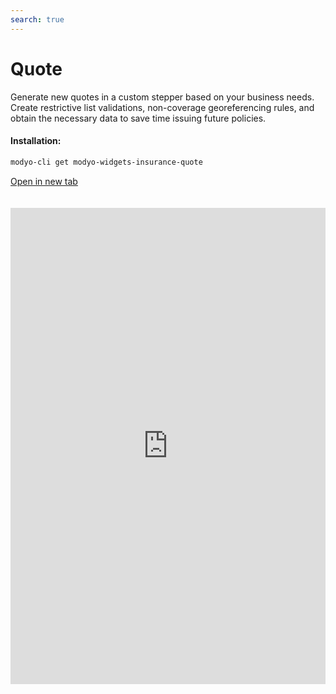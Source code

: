 ```yaml
---
search: true
---
```


# Quote

Generate new quotes in a custom stepper based on your business needs. Create restrictive list validations, non-coverage georeferencing rules, and obtain the necessary data to save time issuing future policies.

#### Installation:

```bash
modyo-cli get modyo-widgets-insurance-quote
```

[Open in new tab](https://widgets.modyo.com/insurance/broker/quote)

<iframe id="widgetFrame" src="https://widgets.modyo.com/insurance/broker/quote" width="100%" frameBorder="0"  style="min-height:762px;overflow:auto;margin-top:20px;"/>

| Feature            | Description                                                                                                                                                            |
| ------------------ | ---------------------------------------------------------------------------------------------------------------------------------------------------------------------- |
| Stepper            | Customize the desired steps in the quote process in a fast and organized way.                                                                                       |
| Form customization | Configure the form fields and required data for the quote. Save information for each product and facilitate the creation of new quotes.                                     |
| Validations        | Integrate restrictive lists and georeferencing in the data validation to limit risks according to business interests.                                                         |
| Accident rate      | Generate claim validations and digitally optimize processes for your quotes, reducing manual input or additional complexities.                                          |
| Summary            | Presents a summary of the quote before generating it to validate coverages, deductibles and allows you to modify commission percentages for your agents. |
| Document downloads | Allows you to download current quote documents, send them via email and configure the options based on the needs of the agents.                                    |
